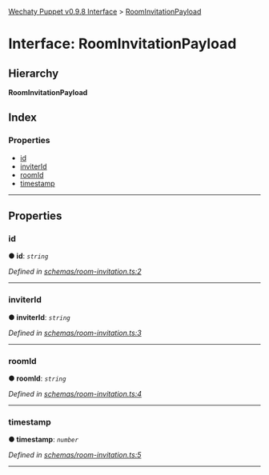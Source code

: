 [Wechaty Puppet v0.9.8 Interface](../README.md) > [RoomInvitationPayload](../interfaces/roominvitationpayload.md)

# Interface: RoomInvitationPayload

## Hierarchy

**RoomInvitationPayload**

## Index

### Properties

* [id](roominvitationpayload.md#id)
* [inviterId](roominvitationpayload.md#inviterid)
* [roomId](roominvitationpayload.md#roomid)
* [timestamp](roominvitationpayload.md#timestamp)

---

## Properties

<a id="id"></a>

###  id

**● id**: *`string`*

*Defined in [schemas/room-invitation.ts:2](https://github.com/Chatie/wechaty-puppet/blob/e056248/src/schemas/room-invitation.ts#L2)*

___
<a id="inviterid"></a>

###  inviterId

**● inviterId**: *`string`*

*Defined in [schemas/room-invitation.ts:3](https://github.com/Chatie/wechaty-puppet/blob/e056248/src/schemas/room-invitation.ts#L3)*

___
<a id="roomid"></a>

###  roomId

**● roomId**: *`string`*

*Defined in [schemas/room-invitation.ts:4](https://github.com/Chatie/wechaty-puppet/blob/e056248/src/schemas/room-invitation.ts#L4)*

___
<a id="timestamp"></a>

###  timestamp

**● timestamp**: *`number`*

*Defined in [schemas/room-invitation.ts:5](https://github.com/Chatie/wechaty-puppet/blob/e056248/src/schemas/room-invitation.ts#L5)*

___


